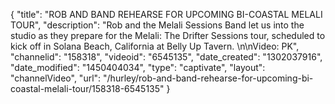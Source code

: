 {
    "title": "ROB AND BAND REHEARSE FOR UPCOMING BI-COASTAL MELALI TOUR",
    "description": "Rob and the Melali Sessions Band let us into the studio as they prepare for the Melali: The Drifter Sessions tour, scheduled to kick off in Solana Beach, California at Belly Up Tavern. \n\nVideo: PK",
    "channelid": "158318",
    "videoid": "6545135",
    "date_created": "1302037916",
    "date_modified": "1450404034",
    "type": "captivate",
    "layout": "channelVideo",
    "url": "\/hurley\/rob-and-band-rehearse-for-upcoming-bi-coastal-melali-tour\/158318-6545135"
}